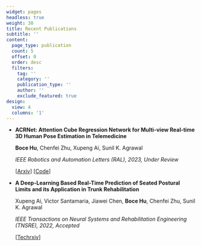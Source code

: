 ```yaml
---
widget: pages
headless: true
weight: 30
title: Recent Publications
subtitle: ''
content:
  page_type: publication
  count: 5
  offset: 0
  order: desc
  filters:
    tag: ''
    category: ''
    publication_type: ''
    author: ''
    exclude_featured: true
design:
  view: 4
  columns: '1'
---
```


- **ACRNet: Attention Cube Regression Network for Multi-view Real-time 3D Human Pose Estimation in Telemedicine**

  **Boce Hu**, Chenfei Zhu, Xupeng Ai, Sunil K. Agrawal

  _IEEE Robotics and Automation Letters (RAL), 2023, Under Review_

  [[Arxiv](https://arxiv.org/pdf/2210.05130.pdf)] [[Code](https://github.com/BoceHu/ACRNet)]

- **A Deep-Learning Based Real-Time Prediction of Seated Postural Limits and its Application in Trunk Rehabilitation**

  Xupeng Ai, Victor Santamaria, Jiawei Chen, **Boce Hu**, Chenfei Zhu, Sunil K. Agrawal

  _IEEE Transactions on Neural Systems and Rehabilitation Engineering (TNSRE), 2022, Accepted_

  [[Techrxiv](https://doi.org/10.36227/techrxiv.20499006.v1)]
